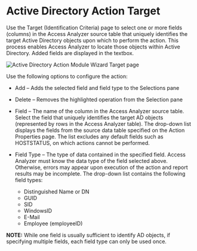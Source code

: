 # Active Directory Action Target

Use the Target (Identification Criteria) page to select one or more fields (columns) in the Access
Analyzer source table that uniquely identifies the target Active Directory objects upon which to
perform the action. This process enables Access Analyzer to locate those objects within Active
Directory. Added fields are displayed in the textbox.

![Active Directory Action Module Wizard Target page](/img/product_docs/activitymonitor/activitymonitor/admin/search/query/target.webp)

Use the following options to configure the action:

- Add – Adds the selected field and field type to the Selections pane
- Delete – Removes the highlighted operation from the Selection pane
- Field – The name of the column in the Access Analyzer source table. Select the field that uniquely
  identifies the target AD objects (represented by rows in the Access Analyzer table). The drop-down
  list displays the fields from the source data table specified on the Action Properties page. The
  list excludes any default fields such as HOSTSTATUS, on which actions cannot be performed.
- Field Type – The type of data contained in the specified field. Access Analyzer must know the data
  type of the field selected above. Otherwise, errors may appear upon execution of the action and
  report results may be incomplete. The drop-down list contains the following field types:

    - Distinguished Name or DN
    - GUID
    - SID
    - WindowsID
    - E-Mail
    - Employee (employeeID)

**NOTE:** While one field is usually sufficient to identify AD objects, if specifying multiple
fields, each field type can only be used once.
